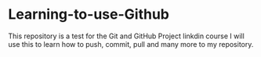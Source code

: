 # Learning-to-use-Github
This repository is a test for the Git and GitHub Project linkdin course 
I will use this to learn how to push, commit, pull and many more to my repository.
